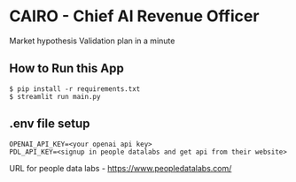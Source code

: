 # CAIRO - Chief AI Revenue Officer
Market hypothesis Validation plan in a minute

## How to Run this App
```
$ pip install -r requirements.txt
$ streamlit run main.py
```

## .env file setup
```
OPENAI_API_KEY=<your openai api key>
PDL_API_KEY=<signup in people datalabs and get api from their website>
```

URL for people data labs - https://www.peopledatalabs.com/
